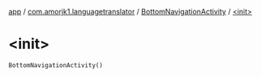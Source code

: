 [app](../../index.md) / [com.amorjk1.languagetranslator](../index.md) / [BottomNavigationActivity](index.md) / [&lt;init&gt;](./-init-.md)

# &lt;init&gt;

`BottomNavigationActivity()`